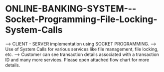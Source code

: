 # ONLINE-BANKING-SYSTEM---Socket-Programming-File-Locking-System-Calls
--> CLIENT - SERVER implementation using SOCKET PROGRAMMING. --> Use of System Calls for various services like file management, file locking, etc. --> Customer can see transaction details associated with a transaction ID and many more services. Please open attached flow chart for more details.
